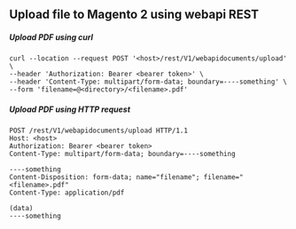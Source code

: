 ## Upload file to Magento 2 using webapi REST
 
##### Upload PDF using curl

```
curl --location --request POST '<host>/rest/V1/webapidocuments/upload' \
--header 'Authorization: Bearer <bearer token>' \
--header 'Content-Type: multipart/form-data; boundary=----something' \
--form 'filename=@<directory>/<filename>.pdf'
```

##### Upload PDF using HTTP request

```
POST /rest/V1/webapidocuments/upload HTTP/1.1
Host: <host>
Authorization: Bearer <bearer token>
Content-Type: multipart/form-data; boundary=----something

----something
Content-Disposition: form-data; name="filename"; filename="<filename>.pdf"
Content-Type: application/pdf

(data)
----something

```
